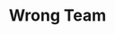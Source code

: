 ---
title: Wrong Team
bio: |
  The Wrong Team challenges conventional perspectives and explores unique ideas about human relationships and social dynamics.
featured: true
social:
  - title: github
    url: https://github.com/athrvakhrbde
  - title: twitter
    url: https://twitter.com/athrvakhrbde
--- 